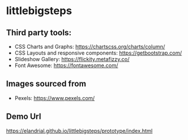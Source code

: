 # littlebigsteps

## Third party tools:
* CSS Charts and Graphs: https://chartscss.org/charts/column/
* CSS Layouts and responsive components: https://getbootstrap.com/
* Slideshow Gallery: https://flickity.metafizzy.co/
* Font Awesome: https://fontawesome.com/

## Images sourced from
* Pexels: https://www.pexels.com/

## Demo Url
https://elandrial.github.io/littlebigsteps/prototype/index.html